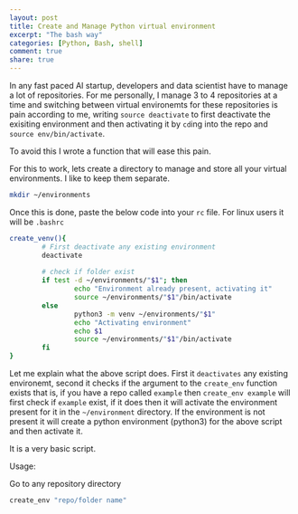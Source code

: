 ```yaml
---
layout: post
title: Create and Manage Python virtual environment
excerpt: "The bash way"
categories: [Python, Bash, shell]
comment: true
share: true
---
```


In any fast paced AI startup, developers and data scientist have to manage a lot of repositories. For me personally, I manage 3 to 4 repositories at a time and switching between virtual environemts for these repositories is pain according to me, writing `source deactivate` to first deactivate the exisiting environment and then activating it by `cd`ing into the repo and `source env/bin/activate`.

To avoid this I wrote a function that will ease this pain.

For this to work, lets create a directory to manage and store all your virtual environments. I like to keep them separate.

```bash
mkdir ~/environments
```

Once this is done, paste the below code into your `rc` file. For linux users it will be `.bashrc`

```bash
create_venv(){
        # First deactivate any existing environment
        deactivate
        
        # check if folder exist
        if test -d ~/environments/"$1"; then
                echo "Environment already present, activating it"
                source ~/environments/"$1"/bin/activate
        else
                python3 -m venv ~/environments/"$1"
                echo "Activating environment"
                echo $1
                source ~/environments/"$1"/bin/activate 
        fi
}
```

Let me explain what the above script does. First it `deactivates` any existing environemt, second it checks if the argument to the `create_env` function exists that is, if you have a repo called `example` then `create_env example` will first check if `example` exist, if it does then it will activate the environment present for it in the `~/environment` directory.
If the environment is not present it will create a python environment (python3) for the above script and then activate it.

It is a very basic script. 

Usage:

Go to any repository directory
```bash
create_env "repo/folder name"
```
